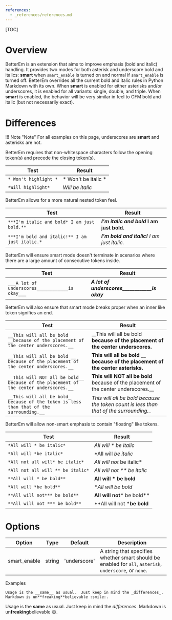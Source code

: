 ```yaml
---
references:
  - _references/references.md
---
```

[TOC]
# Overview
BetterEm is an extension that aims to improve emphasis (bold and italic) handling.  It provides two modes for both asterisk and underscore bold and italics: **smart** when `smart_enable` is turned on and normal if `smart_enable` is turned off.  BetterEm overrides all the current bold and italic rules in Python Markdown with its own.  When **smart** is enabled for either asterisks and/or underscores, it is enabled for all variants: single, double, and triple.  When **smart** is enabled, the behavior will be very similar in feel to GFM bold and italic (but not necessarily exact).

# Differences

!!! Note "Note"
    For all examples on this page, underscores are __smart__ and asterisks are not.

BetterEm requires that non-whitespace characters follow the opening token(s) and precede the closing token(s).

| Test | Result |
|------|---------|
|`* Won't highlight *` | * Won't be italic * |
|`*Will highlight*` | *Will be italic* |

BetterEm allows for a more natural nested token feel.

| Test | Result |
|------|---------|
|`***I'm italic and bold* I am just bold.**` | ***I'm italic and bold* I am just bold.** |
|`***I'm bold and italic!** I am just italic.*` | ***I'm bold and italic!** I am just italic.* |

BetterEm will ensure smart mode doesn't terminate in scenarios where there are a large amount of consecutive tokens inside.

| Test | Result |
|------|---------|
|`___A lot of underscores____________is okay___` | ___A lot of underscores____________is okay___ |

BetterEm will also ensure that smart mode breaks proper when an inner like token signifies an end.

| Test | Result |
|------|---------|
|`__This will all be bold __because of the placement of the center underscores.__` | __This will all be bold __because of the placement of the center underscores.__ |
|`__This will all be bold __ because of the placement of the center underscores.__` | __This will all be bold __ because of the placement of the center asterisks.__ |
|`__This will NOT all be bold__ because of the placement of the center underscores.__` | __This will NOT all be bold__ because of the placement of the center underscores.__ |
|`__This will all be bold_ because of the token is less than that of the surrounding.__` | __This will all be bold_ because the token count is less than that of the surrounding.__ |

BetterEm will allow non-smart emphasis to contain "floating" like tokens.

| Test | Result |
|------|---------|
| `*All will * be italic*` | *All will * be italic* |
| `*All will *be italic*`  | *All will *be italic*  |
| `*All not all will* be italic*` | *All will not* be italic* |
| `*All not all will ** be italic*` | *All will not ** be italic* |
| `**All will * be bold**` | **All will * be bold** |
| `*All will *be bold**`  | **All will *be bold**  |
| `**All will not*** be bold**` | **All will not*** be bold** |
| `**All will not *** be bold**` | **All will not ***be bold** |


# Options

| Option    | Type | Default |Description |
|-----------|------|---------|------------|
| smart_enable | string | 'underscore' | A string that specifies whether smart should be enabled for `all`, `asterisk`, `underscore`, or `none`. |

Examples
```
Usage is the __same__ as usual.  Just keep in mind the _differences_.  Markdown is un**freaking**believable :smile:.
```

Usage is the __same__ as usual.  Just keep in mind the _differences_.  Markdown is un**freaking**believable :smile:.
